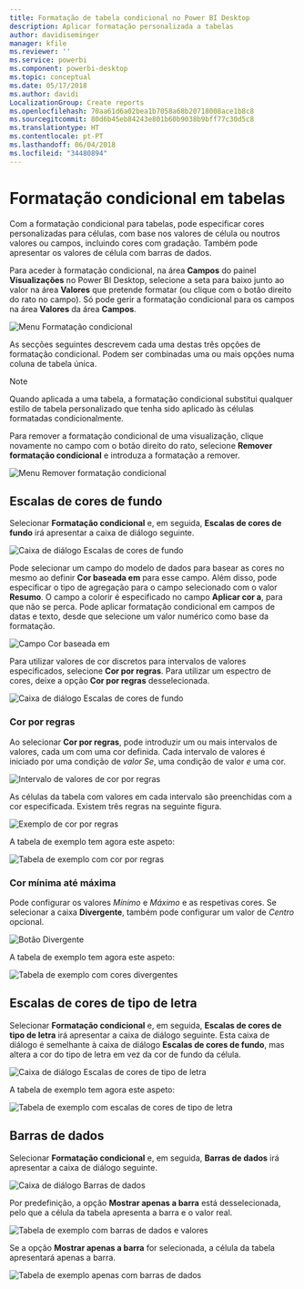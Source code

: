 ```yaml
---
title: Formatação de tabela condicional no Power BI Desktop
description: Aplicar formatação personalizada a tabelas
author: davidiseminger
manager: kfile
ms.reviewer: ''
ms.service: powerbi
ms.component: powerbi-desktop
ms.topic: conceptual
ms.date: 05/17/2018
ms.author: davidi
LocalizationGroup: Create reports
ms.openlocfilehash: 70aa61d6a02bea1b7058a68b20718008ace1b8c8
ms.sourcegitcommit: 80d6b45eb84243e801b60b9038b9bff77c30d5c8
ms.translationtype: HT
ms.contentlocale: pt-PT
ms.lasthandoff: 06/04/2018
ms.locfileid: "34480894"
---
```

# <a name="conditional-formatting-in-tables"></a>Formatação condicional em tabelas 
Com a formatação condicional para tabelas, pode especificar cores personalizadas para células, com base nos valores de célula ou noutros valores ou campos, incluindo cores com gradação. Também pode apresentar os valores de célula com barras de dados. 

Para aceder à formatação condicional, na área **Campos** do painel **Visualizações** no Power BI Desktop, selecione a seta para baixo junto ao valor na área **Valores** que pretende formatar (ou clique com o botão direito do rato no campo). Só pode gerir a formatação condicional para os campos na área **Valores** da área **Campos**.

![Menu Formatação condicional](media/desktop-conditional-table-formatting/table-formatting-0-popup-menu.png)

As secções seguintes descrevem cada uma destas três opções de formatação condicional. Podem ser combinadas uma ou mais opções numa coluna de tabela única.

> [!NOTE]
> Quando aplicada a uma tabela, a formatação condicional substitui qualquer estilo de tabela personalizado que tenha sido aplicado às células formatadas condicionalmente.

Para remover a formatação condicional de uma visualização, clique novamente no campo com o botão direito do rato, selecione **Remover formatação condicional** e introduza a formatação a remover.

![Menu Remover formatação condicional](media/desktop-conditional-table-formatting/table-formatting-1-remove.png)

## <a name="background-color-scales"></a>Escalas de cores de fundo

Selecionar **Formatação condicional** e, em seguida, **Escalas de cores de fundo** irá apresentar a caixa de diálogo seguinte.

![Caixa de diálogo Escalas de cores de fundo](media/desktop-conditional-table-formatting/table-formatting-1-default-dialog.png)

Pode selecionar um campo do modelo de dados para basear as cores no mesmo ao definir **Cor baseada em** para esse campo. Além disso, pode especificar o tipo de agregação para o campo selecionado com o valor **Resumo**. O campo a colorir é especificado no campo **Aplicar cor a**, para que não se perca. Pode aplicar formatação condicional em campos de datas e texto, desde que selecione um valor numérico como base da formatação.

![Campo Cor baseada em](media/desktop-conditional-table-formatting/table-formatting-1-apply-color-to.png)

Para utilizar valores de cor discretos para intervalos de valores especificados, selecione **Cor por regras**. Para utilizar um espectro de cores, deixe a opção **Cor por regras** desselecionada. 

![Caixa de diálogo Escalas de cores de fundo](media/desktop-conditional-table-formatting/table-formatting-1-color-by-rules-dialog.png)

### <a name="color-by-rules"></a>Cor por regras

Ao selecionar **Cor por regras**, pode introduzir um ou mais intervalos de valores, cada um com uma cor definida.  Cada intervalo de valores é iniciado por uma condição de *valor Se*, uma condição de valor *e* uma cor.

![Intervalo de valores de cor por regras](media/desktop-conditional-table-formatting/table-formatting-1-color-by-rules-if-value.png)

As células da tabela com valores em cada intervalo são preenchidas com a cor especificada. Existem três regras na seguinte figura.

![Exemplo de cor por regras](media/desktop-conditional-table-formatting/table-formatting-1-color-by-rules.png)

A tabela de exemplo tem agora este aspeto:

![Tabela de exemplo com cor por regras](media/desktop-conditional-table-formatting/table-formatting-1-color-by-rules-table.png)


### <a name="color-minimum-to-maximum"></a>Cor mínima até máxima

Pode configurar os valores *Mínimo* e *Máximo* e as respetivas cores. Se selecionar a caixa **Divergente**, também pode configurar um valor de *Centro* opcional.

![Botão Divergente](media/desktop-conditional-table-formatting/table-formatting-1-diverging.png)

A tabela de exemplo tem agora este aspeto:

![Tabela de exemplo com cores divergentes](media/desktop-conditional-table-formatting/table-formatting-1-diverging-table.png)

## <a name="font-color-scales"></a>Escalas de cores de tipo de letra

Selecionar **Formatação condicional** e, em seguida, **Escalas de cores de tipo de letra** irá apresentar a caixa de diálogo seguinte. Esta caixa de diálogo é semelhante à caixa de diálogo **Escalas de cores de fundo**, mas altera a cor do tipo de letra em vez da cor de fundo da célula.

![Caixa de diálogo Escalas de cores de tipo de letra](media/desktop-conditional-table-formatting/table-formatting-2-diverging.png)

A tabela de exemplo tem agora este aspeto:

![Tabela de exemplo com escalas de cores de tipo de letra](media/desktop-conditional-table-formatting/table-formatting-2-table.png)

## <a name="data-bars"></a>Barras de dados

Selecionar **Formatação condicional** e, em seguida, **Barras de dados** irá apresentar a caixa de diálogo seguinte. 

![Caixa de diálogo Barras de dados](media/desktop-conditional-table-formatting/table-formatting-3-default.png)

Por predefinição, a opção **Mostrar apenas a barra** está desselecionada, pelo que a célula da tabela apresenta a barra e o valor real.

![Tabela de exemplo com barras de dados e valores](media/desktop-conditional-table-formatting/table-formatting-3-default-table.png)

Se a opção **Mostrar apenas a barra** for selecionada, a célula da tabela apresentará apenas a barra.

![Tabela de exemplo apenas com barras de dados](media/desktop-conditional-table-formatting/table-formatting-3-default-table-bars.png)
